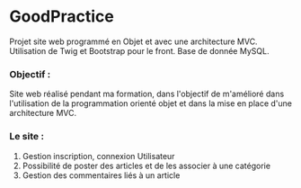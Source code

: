 # GoodPractice
Projet site web programmé en Objet et avec une architecture MVC.
Utilisation de Twig et Bootstrap pour le front.
Base de donnée MySQL.

### Objectif :
Site web réalisé pendant ma formation, dans l'objectif de m'amélioré dans l'utilisation de la programmation orienté objet et dans la mise
en place d'une architecture MVC.


### Le site :
1. Gestion inscription, connexion Utilisateur
2. Possibilité de poster des articles et de les associer à une catégorie
3. Gestion des commentaires liés à un article

